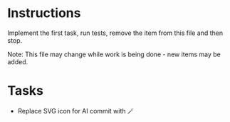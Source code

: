 # Instructions

Implement the first task, run tests, remove the item from this file and then stop.

Note: This file may change while work is being done - new items may be added.

# Tasks

- Replace SVG icon for AI commit with 🪄
